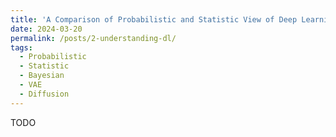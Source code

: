 ```yaml
---
title: 'A Comparison of Probabilistic and Statistic View of Deep Learning Models'
date: 2024-03-20
permalink: /posts/2-understanding-dl/
tags:
  - Probabilistic
  - Statistic
  - Bayesian
  - VAE
  - Diffusion
---
```


TODO